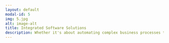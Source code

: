 ```yaml
---
layout: default
modal-id: 5
img: 5.jpg
alt: image-alt
title: Integrated Software Solutions
description: Whether it's about automating complex business processes to increase efficiency, or designing intuitive user interfaces for improved user experience, Cat Apps provides comprehensive, tailor-made software solutions. Our solutions are meticulously crafted to seamlessly align with your specific objectives, thereby driving your business growth. Furthermore, our innovative approach helps in enhancing your digital footprint, making your brand more visible and impactful in the competitive digital landscape. Trust Cat Apps to deliver software solutions that not only meet but exceed your expectations.
---
```

